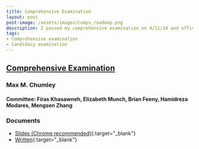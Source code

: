 ```yaml
---
title: Comprehensive Examination
layout: post
post-image: /assets/images/comps_roadmap.png
description: I passed my comprehensive examination on 4/11/24 and officially I am a Ph.D. candidate!
tags:
- Comprehensive examination
- Candidacy examination
---
```


## <u>Comprehensive Examination</u>

### **Max M. Chumley**

#### Committee: **Firas Khasawneh**, **Elizabeth Munch**, **Brian Feeny**, **Hamidreza Modares**, **Mengsen Zhang**

### Documents
- [Slides (Chrome recommended)](/assets/html/comprehensive_examination/xaringan/slides/comprehensive_examination.html){:target="_blank"}
- [Written](/assets/html/comprehensive_examination/chumley_comprehensive_exam.pdf){:target="_blank"}

